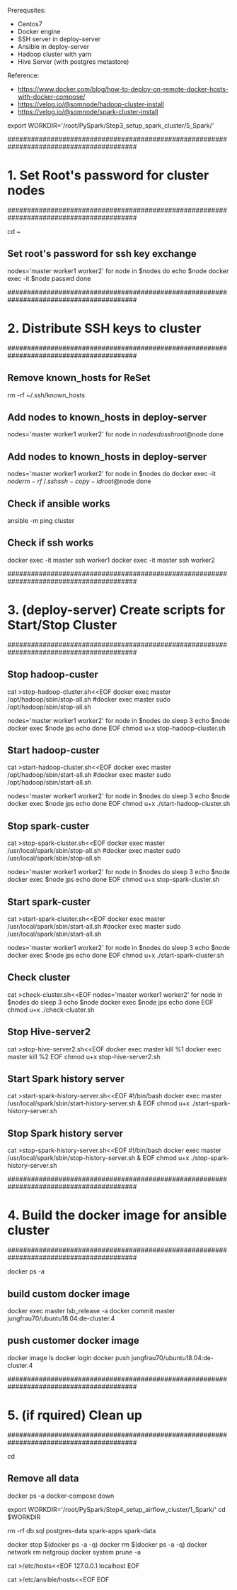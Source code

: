 Prerequsites:
- Centos7
- Docker engine
- SSH server in deploy-server
- Ansible in deploy-server
- Hadoop cluster with yarn
- Hive Server (with postgres metastore)

Reference:
- https://www.docker.com/blog/how-to-deploy-on-remote-docker-hosts-with-docker-compose/
- https://velog.io/@somnode/hadoop-cluster-install
- https://velog.io/@somnode/spark-cluster-install

export WORKDIR='/root/PySpark/Step3_setup_spark_cluster/5_Spark/'


#########################################################################################
# 1. Set Root's password for cluster nodes
#########################################################################################

cd ~

## Set root's password for ssh key exchange
nodes='master worker1 worker2'
for node in $nodes
do 
    echo $node
    docker exec -it $node passwd
done

#########################################################################################
# 2. Distribute SSH keys to cluster 
#########################################################################################

## Remove known_hosts for ReSet
rm -rf ~/.ssh/known_hosts 

## Add nodes to known_hosts in deploy-server
nodes='master worker1 worker2'
for node in $nodes
do 
  ssh root@$node
done

## Add nodes to known_hosts in deploy-server
nodes='master worker1 worker2'
for node in $nodes
do
    docker exec -it $node rm -rf ~/.ssh
    ssh-copy-id root@$node
done

## Check if ansible works
ansible -m ping cluster

## Check if ssh works
docker exec -it master ssh worker1
docker exec -it master ssh worker2


#########################################################################################
# 3. (deploy-server) Create scripts for Start/Stop Cluster
#########################################################################################

## Stop hadoop-custer
cat >stop-hadoop-cluster.sh<<EOF
docker exec master /opt/hadoop/sbin/stop-all.sh
#docker exec master sudo /opt/hadoop/sbin/stop-all.sh

nodes='master worker1 worker2'
for node in \$nodes
do
    sleep 3
    echo \$node
    docker exec \$node jps
    echo
done
EOF
chmod u+x stop-hadoop-cluster.sh 

## Start hadoop-custer
cat >start-hadoop-cluster.sh<<EOF
docker exec master /opt/hadoop/sbin/start-all.sh
#docker exec master sudo /opt/hadoop/sbin/start-all.sh

nodes='master worker1 worker2'
for node in \$nodes
do 
    sleep 3
    echo \$node
    docker exec \$node jps
    echo 
done
EOF
chmod u+x ./start-hadoop-cluster.sh 

## Stop spark-custer
cat >stop-spark-cluster.sh<<EOF
docker exec master /usr/local/spark/sbin/stop-all.sh
#docker exec master sudo /usr/local/spark/sbin/stop-all.sh

nodes='master worker1 worker2'
for node in \$nodes
do
    sleep 3
    echo \$node
    docker exec \$node jps
    echo 
done
EOF
chmod u+x stop-spark-cluster.sh 

## Start spark-custer
cat >start-spark-cluster.sh<<EOF
docker exec master /usr/local/spark/sbin/start-all.sh
#docker exec master sudo /usr/local/spark/sbin/start-all.sh

nodes='master worker1 worker2'
for node in \$nodes
do 
    sleep 3
    echo \$node
    docker exec \$node jps
    echo 
done
EOF
chmod u+x ./start-spark-cluster.sh 

## Check cluster
cat >check-cluster.sh<<EOF
nodes='master worker1 worker2'
for node in \$nodes
do 
    sleep 3
    echo \$node
    docker exec \$node jps
    echo 
done
EOF
chmod u+x ./check-cluster.sh 

## Stop Hive-server2
cat >stop-hive-server2.sh<<EOF
docker exec master kill %1
docker exec master kill %2
EOF
chmod u+x stop-hive-server2.sh

## Start Spark history server
cat >start-spark-history-server.sh<<EOF
#!/bin/bash
docker exec master /usr/local/spark/sbin/start-history-server.sh &
EOF
chmod u+x ./start-spark-history-server.sh

## Stop Spark history server
cat >stop-spark-history-server.sh<<EOF
#!/bin/bash
docker exec master /usr/local/spark/sbin/stop-history-server.sh &
EOF
chmod u+x ./stop-spark-history-server.sh


#########################################################################################
# 4. Build the docker image for ansible cluster 
#########################################################################################

docker ps -a

## build custom docker image
docker exec master lsb_release -a
docker commit master jungfrau70/ubuntu18.04:de-cluster.4

## push customer docker image
docker image ls
docker login
docker push jungfrau70/ubuntu18.04:de-cluster.4

#########################################################################################
# 5. (if rquired) Clean up
#########################################################################################

cd 

## Remove all data
docker ps -a
docker-compose down

export WORKDIR='/root/PySpark/Step4_setup_airflow_cluster/1_Spark/'
cd $WORKDIR

rm -rf db.sql postgres-data spark-apps spark-data

docker stop $(docker ps -a -q)
docker rm $(docker ps -a -q)
docker network rm netgroup
docker system prune -a

cat >/etc/hosts<<EOF
127.0.0.1   localhost
EOF

cat >/etc/ansible/hosts<<EOF
EOF
